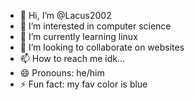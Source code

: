 - 👋 Hi, I’m @Lacus2002
- 👀 I’m interested in computer science
- 🌱 I’m currently learning linux
- 💞️ I’m looking to collaborate on websites
- 📫 How to reach me idk...
- 😄 Pronouns: he/him
- ⚡ Fun fact: my fav color is blue

<!---
Lacus2002/Lacus2002 is a ✨ special ✨ repository because its `README.md` (this file) appears on your GitHub profile.
You can click the Preview link to take a look at your changes.
--->
